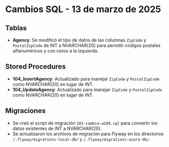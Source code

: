 # Cambios SQL - 13 de marzo de 2025

## Tablas

- **Agency**: Se modificó el tipo de datos de las columnas `ZipCode` y `PostalZipCode` de INT a NVARCHAR(20) para permitir códigos postales alfanuméricos y con ceros a la izquierda.

## Stored Procedures

- **104_InsertAgency**: Actualizado para manejar `ZipCode` y `PostalZipCode` como NVARCHAR(20) en lugar de INT.
- **104_UpdateAgency**: Actualizado para manejar `ZipCode` y `PostalZipCode` como NVARCHAR(20) en lugar de INT.

## Migraciones

- Se creó el script de migración `103-cambio-a104.sql` para convertir los datos existentes de INT a NVARCHAR(20).
- Se actualizaron los archivos de migración para Flyway en los directorios `/.flyway/migrations-local-db/` y `/.flyway/migrations-azure-db/`.
